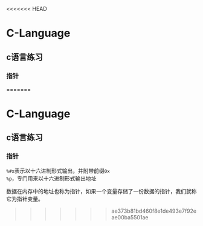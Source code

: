 <<<<<<< HEAD
# C-Language
## c语言练习
### 指针

=======
# C-Language
## c语言练习
### 指针
`%#x`表示以十六进制形式输出，并附带前缀`0x`<br>
`%p`，专门用来以十六进制形式输出地址

数据在内存中的地址也称为指针，如果一个变量存储了一份数据的指针，我们就称它为指针变量。
>>>>>>> ae373b81bd460f8e1de493e7f92eae00ba5501ae
